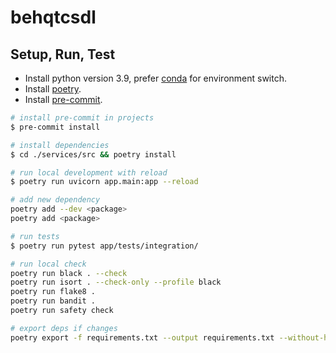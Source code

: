 # behqtcsdl

## Setup, Run, Test

- Install python version 3.9, prefer [conda](https://docs.conda.io/projects/conda/en/latest/user-guide/install/macos.html) for environment switch.
- Install [poetry](https://github.com/python-poetry/poetry).
- Install [pre-commit](https://pre-commit.com/).

```bash
# install pre-commit in projects
$ pre-commit install

# install dependencies
$ cd ./services/src && poetry install

# run local development with reload
$ poetry run uvicorn app.main:app --reload

# add new dependency
poetry add --dev <package>
poetry add <package>

# run tests
$ poetry run pytest app/tests/integration/

# run local check
poetry run black . --check
poetry run isort . --check-only --profile black
poetry run flake8 .
poetry run bandit .
poetry run safety check

# export deps if changes
poetry export -f requirements.txt --output requirements.txt --without-hashes
```


